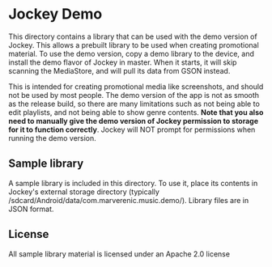# Jockey Demo
This directory contains a library that can be used with the demo version of Jockey. This allows a prebuilt library to be used when creating promotional material. To use the demo version, copy a demo library to the device, and install the demo flavor of Jockey in master. When it starts, it will skip scanning the MediaStore, and will pull its data from GSON instead.

This is intended for creating promotional media like screenshots, and should not be used by most people. The demo version of the app is not as smooth as the release build, so there are many limitations such as not being able to edit playlists, and not being able to show genre contents. **Note that you also need to manually give the demo version of Jockey permission to storage for it to function correctly**. Jockey will NOT prompt for permissions when running the demo version.

## Sample library
A sample library is included in this directory. To use it, place its contents in Jockey's external storage directory (typically /sdcard/Android/data/com.marverenic.music.demo/). Library files are in JSON format.

## License
All sample library material is licensed under an Apache 2.0 license